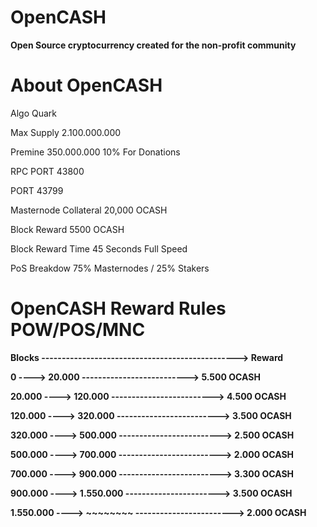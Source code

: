 # OpenCASH

**Open Source cryptocurrency created for the non-profit community** 

# About OpenCASH



Algo Quark

Max Supply 2.100.000.000

Premine 350.000.000   10% For Donations

RPC PORT 43800

PORT 43799

Masternode Collateral 20,000 OCASH

Block Reward 5500 OCASH

Block Reward Time 45 Seconds Full Speed

PoS Breakdow 75% Masternodes / 25% Stakers


# OpenCASH Reward Rules POW/POS/MNC

**Blocks               ------------------------------------------------>             Reward**

**0                ---->              20.000 -------------------------->             5.500 OCASH**

**20.000           ---->              120.000 ------------------------->             4.500 OCASH**

**120.000          ---->              320.000 ------------------------->             3.500 OCASH**

**320.000          ---->              500.000 ------------------------->             2.500 OCASH**

**500.000          ---->              700.000 ------------------------->             2.000 OCASH**

**700.000          ---->              900.000 ------------------------->             3.300 OCASH**

**900.000          ---->              1.550.000 ----------------------->             3.500 OCASH**

**1.550.000        ---->              ~~~~~~~~ ------------------------>             2.000 OCASH**  


